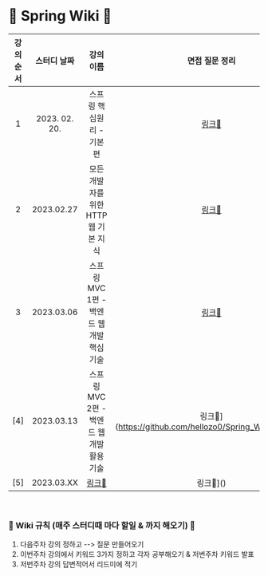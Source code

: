 <br>

# 🌱 Spring Wiki 🌱
 
| 강의 순서 |   스터디 날짜  | 강의 이름 | 면접 질문 정리 | 답변 정리 |키워드 3가지 |
| :---: | :----------: | :---------------: | :---: | :---: | :---: | 
| 1 | 2023. 02. 20. | 스프링 핵심원리 - 기본편 | [링크🔗](https://github.com/hellozo0/Spring_Wiki/issues/1)| [링크🔗](https://github.com/hellozo0/Spring_Wiki/tree/main/모든%20개발자를%20위한%20HTTP%20웹%20기본%20지식) | IoC,DI,Aop / 싱글톤 / 의존관계와 빈 |
|2|2023.02.27|모든 개발자를 위한 HTTP 웹 기본 지식|[링크🔗](https://github.com/hellozo0/Spring_Wiki/issues/2)|[링크🔗](https://github.com/hellozo0/Spring_Wiki/tree/main/모든%20개발자를%20위한%20HTTP%20웹%20기본%20지식)|쿠키&세션 / 클라이언트&서버구조와 연관된 stateful&stateless, HTTP / 4계층 프로토콜 특징|
|3|2023.03.06|스프링 MVC 1편 - 백엔드 웹 개발 핵심 기술|[링크🔗](https://github.com/hellozo0/Spring_Wiki/issues/4)|[링크🔗](https://github.com/hellozo0/Spring_Wiki/tree/main/스프링%20MVC%201편%20-%20백엔드%20웹%20개발%20핵심%20기술)||
|[4]|2023.03.13|스프링 MVC 2편 - 백엔드 웹 개발 활용 기술|링크🔗](https://github.com/hellozo0/Spring_Wiki/issues/5)|[링크🔗](https://github.com/hellozo0/Spring_Wiki/tree/main/스프링%20MVC%202편%20-%20백엔드%20웹%20개발%20활용%20기술)|||
|[5]|2023.03.XX|[링크🔗]()|링크🔗]()|||


<br>

### 🌱 Wiki 규칙 (매주 스터디때 마다 할일 & 까지 해오기) 🌱
1. 다음주차 강의 정하고 --> 질문 만들어오기
2. 이번주차 강의에서 키워드 3가지 정하고 각자 공부해오기 & 저번주차 키워드 발표
3. 저번주차 강의 답변적어서 리드미에 적기
